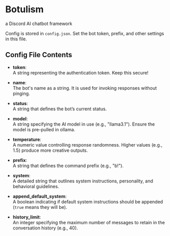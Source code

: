 # Botulism

a Discord AI chatbot framework

Config is stored in `config.json`. Set the bot token, prefix, and other settings in this file.

## Config File Contents

-   **token**:  
     A string representing the authentication token. Keep this secure!

-   **name**:  
     The bot's name as a string. It is used for invoking responses without pinging.

-   **status**:  
     A string that defines the bot’s current status.

-   **model**:  
     A string specifying the AI model in use (e.g., "llama3.1"). Ensure the model is pre-pulled in ollama.

-   **temperature**:  
     A numeric value controlling response randomness. Higher values (e.g., 1.5) produce more creative outputs.

-   **prefix**:  
     A string that defines the command prefix (e.g., "b!").

-   **system**:  
     A detailed string that outlines system instructions, personality, and behavioral guidelines.

-   **append_default_system**:  
     A boolean indicating if default system instructions should be appended (`true` means they will be).

-   **history_limit**:  
     An integer specifying the maximum number of messages to retain in the conversation history (e.g., 40).
